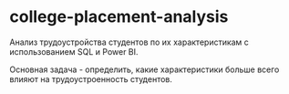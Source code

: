 # college-placement-analysis
Анализ трудоустройства студентов по их характеристикам с использованием SQL и Power BI.

Основная задача - определить, какие характеристики больше всего влияют на трудоустроенность студентов.

